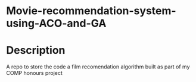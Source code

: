 # Movie-recommendation-system-using-ACO-and-GA

# Description 

A repo to store the code a film recomendation algorithm built as part of my COMP honours project
